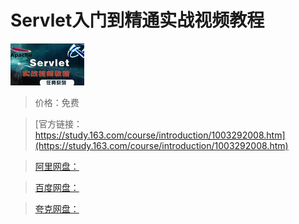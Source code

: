 # Servlet入门到精通实战视频教程

![img](../../../assets/study163/free/6632221153396156180.jpg)

> 价格：免费

> [官方链接：https://study.163.com/course/introduction/1003292008.htm](https://study.163.com/course/introduction/1003292008.htm)

> [阿里网盘：]()

> [百度网盘：]()

> [夸克网盘：]()
